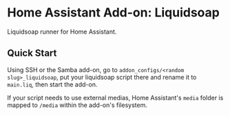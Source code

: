 # Home Assistant Add-on: Liquidsoap

Liquidsoap runner for Home Assistant.

## Quick Start

Using SSH or the Samba add-on, go to `addon_configs/<random slug>_liquidsoap`, put your liquidsoap script there and rename it to `main.liq`, then start the add-on.

If your script needs to use external medias, Home Assistant's `media` folder is mapped to `/media` within the add-on's filesystem.
